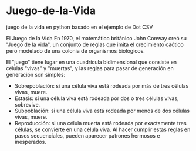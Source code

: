 # Juego-de-la-Vida
juego de la vida en python basado en el ejemplo de Dot CSV

El Juego de la Vida
En 1970, el matemático británico John Conway creó su "Juego de la vida", un conjunto de reglas que imita el crecimiento caótico pero modelado de una colonia de organismos biológicos.

El "juego" tiene lugar en una cuadrícula bidimensional que consiste en células "vivas" y "muertas", y las reglas para pasar de generación en generación son simples:

* Sobrepoblación: si una célula viva está rodeada por más de tres células vivas, muere.
* Estasis: si una célula viva está rodeada por dos o tres células vivas, sobrevive.
* Subpoblación: si una célula viva está rodeada por menos de dos células vivas, muere.
* Reproducción: si una célula muerta está rodeada por exactamente tres células, se convierte en una célula viva.
Al hacer cumplir estas reglas en pasos secuenciales, pueden aparecer patrones hermosos e inesperados.

